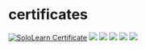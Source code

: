 # certificates
[![SoloLearn Certificate](https://www.sololearn.com/certificates/course/en/22014213/1014/landscape/png)](https://www.sololearn.com/certificates/course/en/22014213/1014/landscape/png)
[![](https://www.sololearn.com/certificates/course/en/22014213/1097/landscape/png)](https://www.sololearn.com/certificates/course/en/22014213/1097/landscape/png)
[![](https://www.sololearn.com/certificates/course/en/22014213/1059/landscape/png)](https://www.sololearn.com/certificates/course/en/22014213/1059/landscape/png)
[![](https://www.sololearn.com/certificates/course/en/22014213/1162/landscape/png)](https://www.sololearn.com/certificates/course/en/22014213/1162/landscape/png)
[![](https://www.sololearn.com/certificates/course/en/22014213/1157/landscape/png)](https://www.sololearn.com/certificates/course/en/22014213/1157/landscape/png)
[![](https://www.sololearn.com/certificates/course/en/22014213/1081/landscape/png)](https://www.sololearn.com/certificates/course/en/22014213/1081/landscape/png)
